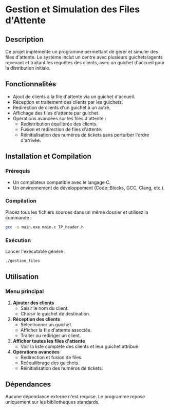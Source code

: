 # Gestion et Simulation des Files d'Attente

## Description
Ce projet implémente un programme permettant de gérer et simuler des files d'attente. Le système inclut un centre avec plusieurs guichets/agents recevant et traitant les requêtes des clients, avec un guichet d'accueil pour la distribution initiale.

## Fonctionnalités
- Ajout de clients à la file d'attente via un guichet d'accueil.
- Réception et traitement des clients par les guichets.
- Redirection de clients d'un guichet à un autre.
- Affichage des files d'attente par guichet.
- Opérations avancées sur les files d'attente :
  - Redistribution équilibrée des clients.
  - Fusion et redirection de files d'attente.
  - Réinitialisation des numéros de tickets sans perturber l'ordre d'arrivée.

## Installation et Compilation
### Prérequis
- Un compilateur compatible avec le langage C.
- Un environnement de développement (Code::Blocks, GCC, Clang, etc.).

### Compilation
Placez tous les fichiers sources dans un même dossier et utilisez la commande :
```sh
gcc -o main.exe main.c TP_header.h 
```

### Exécution
Lancer l'exécutable généré :
```sh
./gestion_files
```

## Utilisation
### Menu principal
1. **Ajouter des clients**
   - Saisir le nom du client.
   - Choisir le guichet de destination.
2. **Réception des clients**
   - Sélectionner un guichet.
   - Afficher la file d'attente associée.
   - Traiter ou rediriger un client.
3. **Afficher toutes les files d'attente**
   - Voir la liste complète des clients et leur guichet attribué.
4. **Opérations avancées**
   - Redirection et fusion de files.
   - Rééquilibrage des guichets.
   - Réinitialisation des numéros de tickets.

## Dépendances
Aucune dépendance externe n'est requise. Le programme repose uniquement sur les bibliothèques standards.
